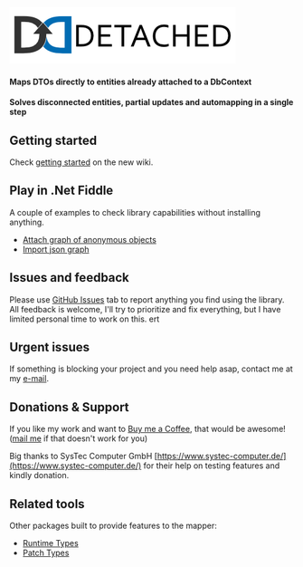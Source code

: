 ![Detached Banner](banner.png?raw=true)

#### Maps DTOs directly to entities already attached to a DbContext
#### Solves disconnected entities, partial updates and automapping in a single step

## Getting started
Check [getting started](https://github.com/leonardoporro/Detached-Mapper/wiki/Getting-Started) on the new wiki.

## Play in .Net Fiddle
A couple of examples to check library capabilities without installing anything.

- [Attach graph of anonymous objects](https://dotnetfiddle.net/l7q6wA) 
- [Import json graph](https://dotnetfiddle.net/Mn8mYU)

## Issues and feedback
Please use [GitHub Issues](https://github.com/leonardoporro/Detached-Mapper/issues) tab to report anything you find using the library.
All feedback is welcome, I'll try to prioritize and fix everything, but I have limited personal time to work on this.
ert
## Urgent issues
If something is blocking your project and you need help asap, contact me at my [e-mail](mailto:mail@leonardoporro.com.ar).

## Donations & Support
If you like my work and want to [Buy me a Coffee](https://bmc.link/lporro), that would be awesome! ([mail me](mailto:mail@leonardoporro.com.ar) if that doesn't work for you)

Big thanks to SysTec Computer GmbH [https://www.systec-computer.de/](https://www.systec-computer.de/) for their help on testing features and kindly donation.

## Related tools
Other packages built to provide features to the mapper:

- [Runtime Types](https://github.com/leonardoporro/Detached-RuntimeTypes)
- [Patch Types](https://github.com/leonardoporro/Detached-PatchTypes)
